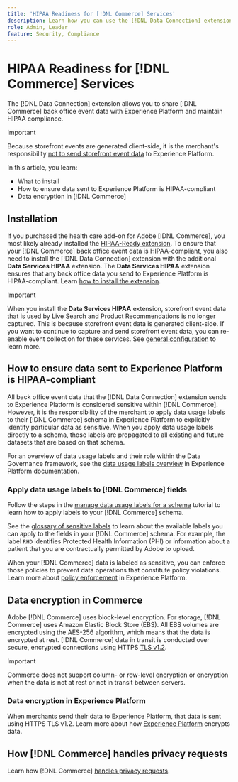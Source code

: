 ```yaml
---
title: 'HIPAA Readiness for [!DNL Commerce] Services'
description: Learn how you can use the [!DNL Data Connection] extension to share [!DNL Commerce] data with Experience Platform and maintain HIPAA compliance.
role: Admin, Leader
feature: Security, Compliance
---
```

# HIPAA Readiness for [!DNL Commerce] Services

The [!DNL Data Connection] extension allows you to share [!DNL Commerce] back office event data with Experience Platform and maintain HIPAA compliance.

>[!IMPORTANT]
>
>Because storefront events are generated client-side, it is the merchant's responsibility [not to send storefront event data](connect-data.md#data-collection) to Experience Platform.

In this article, you learn:

- What to install
- How to ensure data sent to Experience Platform is HIPAA-compliant
- Data encryption in [!DNL Commerce]

## Installation

If you purchased the health care add-on for Adobe [!DNL Commerce], you most likely already installed the [HIPAA-Ready extension](https://experienceleague.adobe.com/en/docs/commerce-admin/start/compliance/hipaa-ready-service#installation). To ensure that your [!DNL Commerce] back office event data is HIPAA-compliant, you also need to install the [!DNL Data Connection] extension with the additional **Data Services HIPAA** extension. The **Data Services HIPAA** extension ensures that any back office data you send to Experience Platform is HIPAA-compliant. Learn [how to install the extension](install.md#install-the-data-services-hipaa-extension).

>[!IMPORTANT]
>
>When you install the **Data Services HIPAA** extension, storefront event data that is used by Live Search and Product Recommendations is no longer captured. This is because storefront event data is generated client-side. If you want to continue to capture and send storefront event data, you can re-enable event collection for these services. See [general configuration](https://experienceleague.adobe.com/en/docs/commerce-admin/config/general/general.html#data-services) to learn more.

## How to ensure data sent to Experience Platform is HIPAA-compliant

All back office event data that the [!DNL Data Connection] extension sends to Experience Platform is considered sensitive within [!DNL Commerce]. However, it is the responsibility of the merchant to apply data usage labels to their [!DNL Commerce] schema in Experience Platform to explicitly identify particular data as sensitive. When you apply data usage labels directly to a schema, those labels are propagated to all existing and future datasets that are based on that schema.

For an overview of data usage labels and their role within the Data Governance framework, see the [data usage labels overview](https://experienceleague.adobe.com/en/docs/experience-platform/data-governance/labels/overview) in Experience Platform documentation.

### Apply data usage labels to [!DNL Commerce] fields

Follow the steps in the [manage data usage labels for a schema](https://experienceleague.adobe.com/en/docs/experience-platform/xdm/tutorials/labels) tutorial to learn how to apply labels to your [!DNL Commerce] schema.

See the [glossary of sensitive labels](https://experienceleague.adobe.com/en/docs/experience-platform/data-governance/labels/reference#sensitive) to learn about the available labels you can apply to the fields in your [!DNL Commerce] schema. For example, the label `RHD` identifies Protected Health Information (PHI) or information about a patient that you are contractually permitted by Adobe to upload.

When your [!DNL Commerce] data is labeled as sensitive, you can enforce those policies to prevent data operations that constitute policy violations. Learn more about [policy enforcement](https://experienceleague.adobe.com/en/docs/experience-platform/data-governance/enforcement/overview) in Experience Platform.

## Data encryption in Commerce

Adobe [!DNL Commerce] uses block-level encryption. For storage, [!DNL Commerce] uses Amazon Elastic Block Store (EBS). All EBS volumes are encrypted using the AES-256 algorithm, which means that the data is encrypted at rest. [!DNL Commerce] data in transit is conducted over secure, encrypted connections using HTTPS [TLS v1.2](https://datatracker.ietf.org/doc/html/rfc5246).

>[!IMPORTANT]
>
>Commerce does not support column- or row-level encryption or encryption when the data is not at rest or not in transit between servers.

### Data encryption in Experience Platform

When merchants send their data to Experience Platform, that data is sent using HTTPS TLS v1.2. Learn more about how [Experience Platform](https://experienceleague.adobe.com/en/docs/experience-platform/landing/governance-privacy-security/encryption) encrypts data.

## How [!DNL Commerce] handles privacy requests

Learn how [!DNL Commerce] [handles privacy requests](handle-privacy-request.md).
